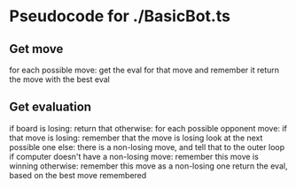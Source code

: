 # Pseudocode for ./BasicBot.ts
## Get move
for each possible move:
  get the eval for that move and remember it
return the move with the best eval
  
      
## Get evaluation
if board is losing:
  return that
otherwise:
  for each possible opponent move:
    if that move is losing:
      remember that the move is losing
      look at the next possible one 
    else:
      there is a non-losing move, and tell that to the outer loop
  if computer doesn't have a non-losing move:
    remember this move is winning
  otherwise:
    remember this move as a non-losing one
return the eval, based on the best move remembered